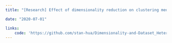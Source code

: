 ```yaml
---
title: "[Research] Effect of dimensionality reduction on clustering medical images (under small sample sizes)"

date: "2020-07-01"

links:
    code: 'https://github.com/stan-hua/Dimensionality-and-Dataset_Heterogeneity'
---
```


